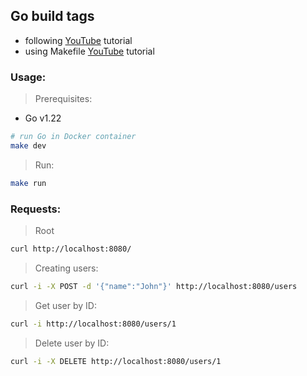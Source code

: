## Go build tags
- following [YouTube](https://www.youtube.com/watch?v=eqvDSkuBihs) tutorial
- using Makefile [YouTube](https://www.youtube.com/watch?v=XlobWOgcK7Y) tutorial


### Usage:
> Prerequisites:
- Go v1.22
```bash
# run Go in Docker container
make dev
```

> Run:
```bash
make run
```

### Requests:
> Root
```bash
curl http://localhost:8080/
```

> Creating users:
```bash
curl -i -X POST -d '{"name":"John"}' http://localhost:8080/users
```

> Get user by ID:
```bash
curl -i http://localhost:8080/users/1
```

> Delete user by ID:
```bash
curl -i -X DELETE http://localhost:8080/users/1
```
